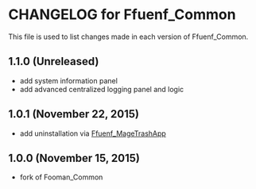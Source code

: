 # CHANGELOG for Ffuenf_Common

This file is used to list changes made in each version of Ffuenf_Common.

## 1.1.0 (Unreleased)

* add system information panel
* add advanced centralized logging panel and logic

## 1.0.1 (November 22, 2015)

* add uninstallation via [Ffuenf_MageTrashApp](https://github.com/ffuenf/Ffuenf_MageTrashApp)

## 1.0.0 (November 15, 2015)

* fork of Fooman_Common
